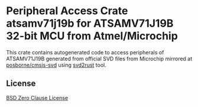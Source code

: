 # Peripheral Access Crate atsamv71j19b for ATSAMV71J19B 32-bit MCU from Atmel/Microchip

This crate contains autogenerated code to access peripherals of ATSAMV71J19B generated from official SVD files from Microchip mirrored at [posborne/cmsis-svd](https://github.com/posborne/cmsis-svd) using [svd2rust](https://github.com/rust-embedded/svd2rust/) tool.

## License

[BSD Zero Clause License](https://choosealicense.com/licenses/0bsd/)
